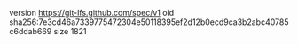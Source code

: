 version https://git-lfs.github.com/spec/v1
oid sha256:7e3cd46a7339775472304e50118395ef2d12b0ecd9ca3b2abc40785c6ddab669
size 1821
